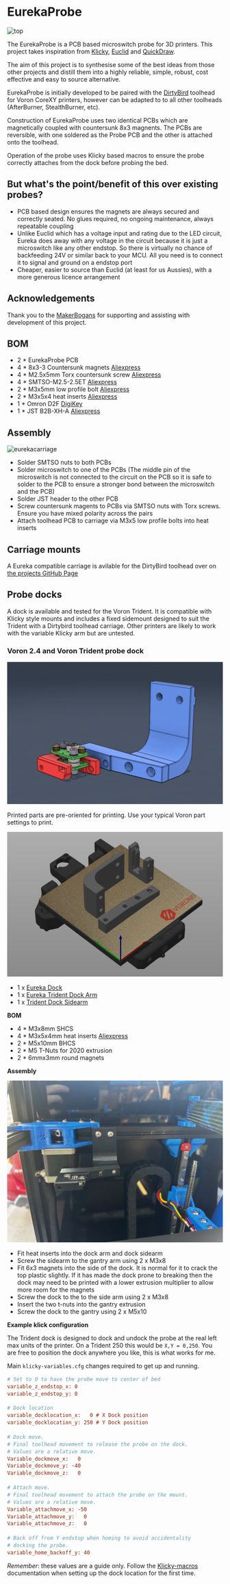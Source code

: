 # EurekaProbe

![top](https://user-images.githubusercontent.com/101759743/212232886-41792e27-531e-489f-abd1-f27bca22079c.PNG)

The EurekaProbe is a PCB based microswitch probe for 3D printers. This project takes inspiration from [Klicky](https://github.com/jlas1/Klicky-Probe/), [Euclid](https://github.com/nionio6915/Euclid_Probe) and [QuickDraw](https://github.com/Annex-Engineering/Quickdraw_Probe).

The aim of this project is to synthesise some of the best ideas from those other projects and distill them into a highly reliable, simple, robust, cost effective and easy to source alternative.

EurekaProbe is initially developed to be paired with the [DirtyBird](https://github.com/MakerBogans/dirtybird) toolhead for Voron CoreXY printers, however can be adapted to to all other toolheads (AfterBurner, StealthBurner, etc).

Construction of EurekaProbe uses two identical PCBs which are magnetically coupled with countersunk 8x3 magnents. The PCBs are reversible, with one soldered as the Probe PCB and the other is attached onto the toolhead.

Operation of the probe uses Klicky based macros to ensure the probe correctly attaches from the dock before probing the bed.

## But what's the point/benefit of this over existing probes?

- PCB based design ensures the magnets are always secured and correctly seated. No glues required, no ongoing maintenance, always repeatable coupling
- Unlike Euclid which has a voltage input and rating due to the LED circuit, Eureka does away with any voltage in the circuit because it is just a microswitch like any other endstop. So there is virtually no chance of backfeeding 24V or similar back to your MCU. All you need is to connect it to signal and ground on a endstop port
- Cheaper, easier to source than Euclid (at least for us Aussies), with a more generous licence arrangement

## Acknowledgements
Thank you to the [MakerBogans](https://github.com/MakerBogans) for supporting and assisting with development of this project.

## BOM
- 2	* EurekaProbe PCB
- 4	* 8x3-3 Countersunk magnets [Aliexpress](https://www.aliexpress.com/item/1005001610172466.html)
- 4 * M2.5x5mm Torx countersunk screw [Aliexpress](https://www.aliexpress.com/item/33006942612.html)
- 4 * SMTSO-M2.5-2.5ET [Aliexpress](https://www.aliexpress.com/item/1005003780036815.html)
- 2 * M3x5mm low profile bolt [Aliexpress](https://www.aliexpress.com/item/33049052926.html)
- 2 * M3x5x4 heat inserts [Aliexpress](https://www.aliexpress.com/item/1005003314830904.html)
- 1 * Omron D2F [DigiKey](https://www.digikey.com.au/en/products/detail/omron-electronics-inc-emc-div/D2F-5/8593136)
- 1 * JST B2B-XH-A [Aliexpress](https://www.aliexpress.com/item/4000029861567.html)

## Assembly

![eurekacarriage](https://user-images.githubusercontent.com/101759743/212459111-ce22d553-6cc3-424f-a5b7-5ea85d2c19fa.jpg)

- Solder SMTSO nuts to both PCBs
- Solder microswitch to one of the PCBs (The middle pin of the microswitch is not connected to the circuit on the PCB so it is safe to solder to the PCB to ensure a stronger bond between the microswitch and the PCB)
- Solder JST header to the other PCB
- Screw countersunk magents to PCBs via SMTSO nuts with Torx screws. Ensure you have mixed polarity across the pairs
- Attach toolhead PCB to carriage via M3x5 low profile bolts into heat inserts

## Carriage mounts

A Eureka compatible carriage is avilable for the DirtyBird toolhead over on [the projects GitHub Page](https://github.com/MakerBogans/dirtybird/blob/main/3mf/Carriage/DB_Eureka_Carriage_JST.3mf)

## Probe docks

A dock is available and tested for the Voron Trident. It is compatible with Klicky style mounts and includes a fixed sidemount designed to suit the Trident with a Dirtybird toolhead carriage. Other printers are likely to work with the variable Klicky arm but are untested.

### Voron 2.4 and Voron Trident probe dock

![](Images/2.4%20and%20Trident%20dock%20cad.png)

Printed parts are pre-oriented for printing. Use your typical Voron part settings to print.

![](Images/2.4%20and%20Trident%20dock%20stls.png)

- 1 x [Eureka Dock](STLs/Eureka%20Dock.stl)
- 1 x [Eureka Trident Dock Arm](STLs/Eureka%202.4%20and%20Trident%20Dock%20Arm.stl)
- 1 x [Trident Dock Sidearm](STLs/Eureka%202.4%20and%20Trident%20Dock%20Sidearm.stl)

**BOM**

- 4 * M3x8mm SHCS
- 4 * M3x5x4mm heat inserts [Aliexpress](https://www.aliexpress.com/item/1005003314830904.html)
- 2 * M5x10mm BHCS
- 2 * M5 T-Nuts for 2020 extrusion
- 2 * 6mmx3mm round magnets

**Assembly**

![](Images/2.4%20and%20Trident%20dock.jpeg)

- Fit heat inserts into the dock arm and dock sidearm
- Screw the sidearm to the gantry arm using 2 x M3x8
- Fit 6x3 magnets into the side of the dock. It is normal for it to crack the top plastic slightly. If it has made the dock prone to breaking then the dock may need to be printed with a lower extrusion multiplier to allow more room for the magnets
- Screw the dock to the to the side arm using 2 x M3x8
- Insert the two t-nuts into the gantry extrusion
- Screw the dock to the gantry using 2 x M5x10

**Example klick configuration**

The Trident dock is designed to dock and undock the probe at the real left max units of the printer. On a Trident 250 this would be `X,Y = 0,250`. You are free to position the dock anywhere you like, this is what works for me.

Main `klicky-variables.cfg` changes required to get up and running.

```ini
# Set to 0 to have the probe move to center of bed
variable_z_endstop_x: 0
variable_z_endstop_y: 0

# Dock location
variable_docklocation_x:   0 # X Dock position
variable_docklocation_y: 250 # Y Dock position

# Dock move.
# Final toolhead movement to release the probe on the dock.
# Values are a relative move.
Variable_dockmove_x:   0
Variable_dockmove_y: -40
Variable_dockmove_z:   0

# Attach move.
# Final toolhead movement to attach the probe on the mount.
# Values are a relative move.
Variable_attachmove_x: -50
Variable_attachmove_y:   0
Variable_attachmove_z:   0

# Back off from Y endstop when homing to avoid accidentality
# docking the probe.
variable_home_backoff_y: 40
```

*Remember*: these values are a guide only. Follow the [Klicky-macros](https://github.com/jlas1/Klicky-Probe/tree/main/Klipper_macros) documentation when setting up the dock location for the first time.
